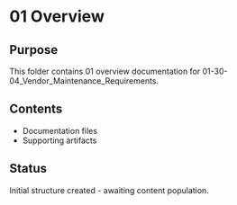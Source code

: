 # 01 Overview

## Purpose
This folder contains 01 overview documentation for 01-30-04_Vendor_Maintenance_Requirements.

## Contents
- Documentation files
- Supporting artifacts

## Status
Initial structure created - awaiting content population.
